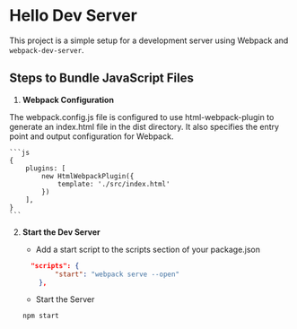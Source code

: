 # Hello Dev Server

This project is a simple setup for a development server using Webpack and `webpack-dev-server`.

## Steps to Bundle JavaScript Files

1. **Webpack Configuration**

The webpack.config.js file is configured to use html-webpack-plugin to generate an index.html file in the dist directory. It also specifies the entry point and output configuration for Webpack.

    ```js
    {
        plugins: [
            new HtmlWebpackPlugin({
                template: './src/index.html'
            })
        ],
    }
    ```

2. **Start the Dev Server**

    - Add a start script to the scripts section of your package.json

    ```json
      "scripts": {
            "start": "webpack serve --open"
        },
    ```


    - Start the Server

    ```sh
    npm start
    ```
